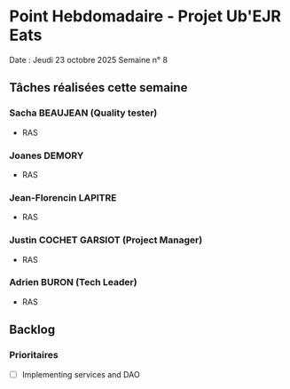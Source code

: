 # Point Hebdomadaire - Projet Ub'EJR Eats

Date : Jeudi 23 octobre 2025
Semaine n° 8

## Tâches réalisées cette semaine

### Sacha BEAUJEAN (Quality tester)
- RAS

### Joanes DEMORY
- RAS
### Jean-Florencin LAPITRE 
- RAS

### Justin COCHET GARSIOT (Project Manager)
- RAS

### Adrien BURON (Tech Leader)
- RAS

## Backlog

### Prioritaires
- [ ]  Implementing services and DAO
